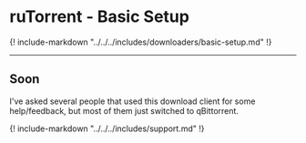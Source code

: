 # ruTorrent - Basic Setup

{! include-markdown "../../../includes/downloaders/basic-setup.md" !}

---

## Soon

I've asked several people that used this download client for some help/feedback, but most of them just switched to qBittorrent.

{! include-markdown "../../../includes/support.md" !}
